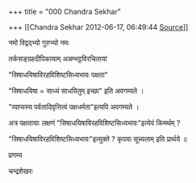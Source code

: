 +++
title = "000 Chandra Sekhar"

+++
[[Chandra Sekhar	2012-06-17, 06:49:44 [Source](https://groups.google.com/g/bvparishat/c/2JWuPMZ6NnA)]]



नमो विद्वद्भ्यो गुरुभ्यो नमः

  

तर्कसङ्ग्रहदीपिकायाम् अन्नम्भट्टविरचितायां

"सिषाधयिषाविरहविशिष्टसिध्यभावः पक्षता"

  

"सिषाधयिषा = साध्यं साधयितुम् इच्छा" इति अवगम्यते ।

"व्याप्यस्य पर्वतादिवृत्तित्वं पक्षधर्मता"इत्यपि अवगम्यते ।

  

अत्र पक्षतायाः लक्षणं "सिषाधयिषाविरहविशिष्टसिध्यभावः"इत्येवं किमर्थम् ?

"सिषाधयिषाविरहविशिष्टसिध्यभावः"इत्युक्ते ? कृपया सूच्यताम् इति प्रार्थये ॥

  

प्रणम्य

चन्द्रशेखरः

  

